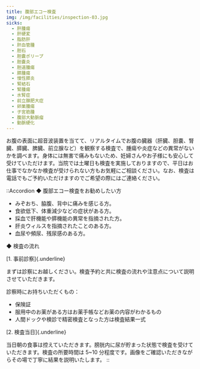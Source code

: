 ```yaml
---
title: 腹部エコー検査
img: /img/facilities/inspection-03.jpg
sicks:
  - 肝腫瘍
  - 肝硬変
  - 脂肪肝
  - 肝血管腫
  - 胆石
  - 胆嚢ポリープ
  - 胆嚢炎
  - 胆道腫瘍
  - 膵腫瘍
  - 慢性膵炎
  - 腎結石
  - 腎腫瘍
  - 水腎症
  - 前立腺肥大症
  - 卵巣腫瘍
  - 子宮筋腫
  - 腹部大動脈瘤
  - 動脈硬化
---
```


お腹の表面に超音波装置を当てて、リアルタイムでお腹の臓器（肝臓、胆嚢、腎臓、膵臓、脾臓、前立腺など）を観察する検査で、腫瘍や炎症などの異常がないかを調べます。身体には無害で痛みもないため、妊婦さんやお子様にも安心して受けていただけます。当院では土曜日も検査を実施しておりますので、平日はお仕事でなかなか検査が受けられない方もお気軽にご相談ください。なお、検査は電話でもご予約いただけますのでご希望の際にはご連絡ください。

::Accordion
◆ 腹部エコー検査をお勧めしたい方

- みぞおち、脇腹、背中に痛みを感じる方。
- 食欲低下、体重減少などの症状がある方。
- 採血で肝機能や膵機能の異常を指摘された方。
- 肝炎ウィルスを指摘されたことのある方。
- 血尿や頻尿、残尿感のある方。

◆ 検査の流れ

[1. 事前診察]{.underline}

まずは診察にお越しください。検査予約と共に検査の流れや注意点について説明させていただきます。

診察時にお持ちいただくもの：

- 保険証
- 服用中のお薬がある方はお薬手帳などお薬の内容がわかるもの
- 人間ドックや検診で精密検査となった方は検査結果一式

[2. 検査当日]{.underline}

当日朝の食事は控えていただきます。膀胱内に尿が貯まった状態で検査を受けていただきます。検査の所要時間は 5~10 分程度です。画像をご確認いただきながらその場で丁寧に結果を説明いたします。
::
